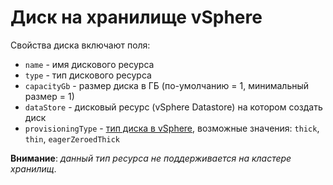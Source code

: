 # Диск на хранилище vSphere

Свойства диска включают поля:
 - `name` - имя дискового ресурса
 - `type` - тип дискового ресурса
 - `capacityGb` - размер диска в ГБ (по-умолчанию = 1, минимальный размер = 1)
 - `dataStore` - дисковый ресурс (vSphere Datastore) на котором создать диск
 - `provisioningType` - [тип диска в vSphere](https://docs.vmware.com/en/VMware-vSphere/6.7/com.vmware.vsphere.storage.doc/GUID-AC8E9C20-C05F-4FB5-A5DA-11D0A77A291B.html), возможные значения: `thick`, `thin`, `eagerZeroedThick`

**Внимание**: *данный тип ресурса не поддерживается на кластере хранилищ*. 